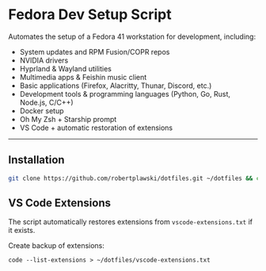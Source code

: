 # Fedora Dev Setup Script

Automates the setup of a Fedora 41 workstation for development, including:  

- System updates and RPM Fusion/COPR repos  
- NVIDIA drivers  
- Hyprland & Wayland utilities  
- Multimedia apps & Feishin music client  
- Basic applications (Firefox, Alacritty, Thunar, Discord, etc.)  
- Development tools & programming languages (Python, Go, Rust, Node.js, C/C++)  
- Docker setup  
- Oh My Zsh + Starship prompt  
- VS Code + automatic restoration of extensions  

---

## Installation

```bash
git clone https://github.com/robertplawski/dotfiles.git ~/dotfiles && cd ~/dotfiles && chmod +x install.sh && ./install.sh
```

## VS Code Extensions

The script automatically restores extensions from `vscode-extensions.txt` if it exists.

Create backup of extensions:

`code --list-extensions > ~/dotfiles/vscode-extensions.txt`
